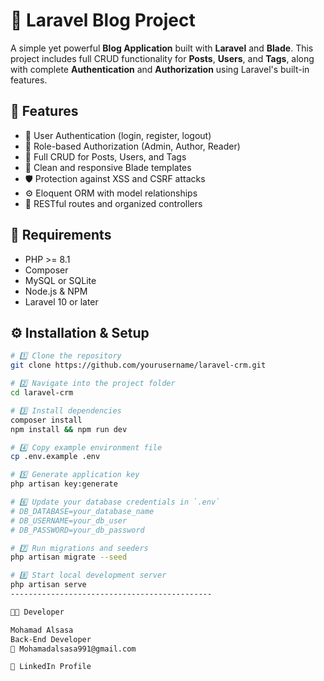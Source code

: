 # 📰 Laravel Blog Project
A simple yet powerful **Blog Application** built with **Laravel** and **Blade**. This project includes full CRUD functionality for **Posts**, **Users**, and **Tags**, along with complete **Authentication** and **Authorization** using Laravel's built-in features.

## 🚀 Features
- 🔐 User Authentication (login, register, logout)
- 🧩 Role-based Authorization (Admin, Author, Reader)
- 📝 Full CRUD for Posts, Users, and Tags
- 🎨 Clean and responsive Blade templates
- 🛡️ Protection against XSS and CSRF attacks
- ⚙️ Eloquent ORM with model relationships
- 📁 RESTful routes and organized controllers

## 🧱 Requirements
- PHP >= 8.1  
- Composer  
- MySQL or SQLite  
- Node.js & NPM  
- Laravel 10 or later

## ⚙️ Installation & Setup
```bash
# 1️⃣ Clone the repository
git clone https://github.com/yourusername/laravel-crm.git

# 2️⃣ Navigate into the project folder
cd laravel-crm

# 3️⃣ Install dependencies
composer install
npm install && npm run dev

# 4️⃣ Copy example environment file
cp .env.example .env

# 5️⃣ Generate application key
php artisan key:generate

# 6️⃣ Update your database credentials in `.env`
# DB_DATABASE=your_database_name
# DB_USERNAME=your_db_user
# DB_PASSWORD=your_db_password

# 7️⃣ Run migrations and seeders
php artisan migrate --seed

# 8️⃣ Start local development server
php artisan serve
---------------------------------------------

🧑‍💻 Developer

Mohamad Alsasa
Back-End Developer
📧 Mohamadalsasa991@gmail.com

💼 LinkedIn Profile
